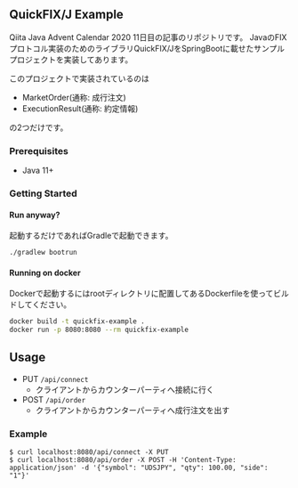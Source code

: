 
## QuickFIX/J Example

Qiita Java Advent Calendar 2020 11日目の記事のリポジトリです。
JavaのFIXプロトコル実装のためのライブラリQuickFIX/JをSpringBootに載せたサンプルプロジェクトを実装してあります。

このプロジェクトで実装されているのは
- MarketOrder(通称: 成行注文)
- ExecutionResult(通称: 約定情報)

の2つだけです。

### Prerequisites
- Java 11+

### Getting Started

#### Run anyway?

起動するだけであればGradleで起動できます。

```sh
./gradlew bootrun
```

#### Running on docker

Dockerで起動するにはrootディレクトリに配置してあるDockerfileを使ってビルドしてください。

```sh
docker build -t quickfix-example .
docker run -p 8080:8080 --rm quickfix-example
```

## Usage

- PUT `/api/connect`
  - クライアントからカウンターパーティへ接続に行く
- POST `/api/order`
  - クライアントからカウンターパーティへ成行注文を出す

### Example

```
$ curl localhost:8080/api/connect -X PUT
$ curl localhost:8080/api/order -X POST -H 'Content-Type: application/json' -d '{"symbol": "UDSJPY", "qty": 100.00, "side": "1"}'
```
